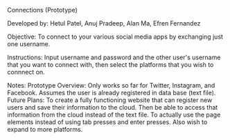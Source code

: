 Connections (Prototype)

Developed by: 
  Hetul Patel, Anuj Pradeep, Alan Ma, Efren Fernandez

Objective: 
  To connect to your various social media apps by exchanging just one username. 
  
Instructions: 
  Input username and password and the other user's username that you want to connect with, then select the platforms that you wish to 
  connnect on. 
  
  Notes:
    Prototype Overview:
      Only works so far for Twitter, Instagram, and Facebook. Assumes the user is already registered in data base (text file).
    Future Plans: 
      To create a fully functioning website that can register new users and save their information to the cloud. Then be able to access           that information from the cloud instead of the text file. To actually use the page elements instead of using tab presses and enter 
      presses. Also wish to expand to more platforms. 



